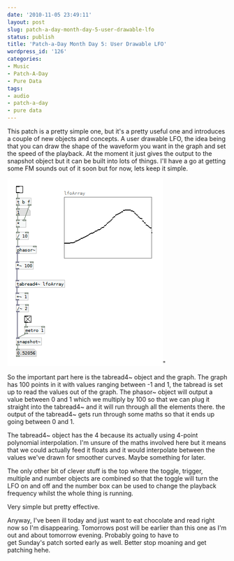 ```yaml
---
date: '2010-11-05 23:49:11'
layout: post
slug: patch-a-day-month-day-5-user-drawable-lfo
status: publish
title: 'Patch-a-Day Month Day 5: User Drawable LFO'
wordpress_id: '126'
categories:
- Music
- Patch-A-Day
- Pure Data
tags:
- audio
- patch-a-day
- pure data
---
```


This patch is a pretty simple one, but it's a pretty useful one and introduces a couple of new objects and concepts. A user drawable LFO, the idea being that you can draw the shape of the waveform you want in the graph and set the speed of the playback. At the moment it just gives the output to the snapshot object but it can be built into lots of things. I'll have a go at getting some FM sounds out of it soon but for now, lets keep it simple.



![User Drawable LFO](/a/2010-11-05-patch-a-day-month-day-5-user-drawable-lfo/05-DrawableLFO.png)"

So the important part here is the tabread4~ object and the graph. The graph has 100 points in it with values ranging between -1 and 1, the tabread is set up to read the values out of the graph. The phasor~ object will output a value between 0 and 1 which we multiply by 100 so that we can plug it straight into the tabread4~ and it will run through all the elements there. the output of the tabread4~ gets run through some maths so that it ends up going between 0 and 1.

The tabread4~ object has the 4 because its actually using 4-point polynomial interpolation. I'm unsure of the maths involved here but it means that we could actually feed it floats and it would interpolate between the values we've drawn for smoother curves. Maybe something for later.

The only other bit of clever stuff is the top where the toggle, trigger, multiple and number objects are combined so that the toggle will turn the LFO on and off and the number box can be used to change the playback frequency whilst the whole thing is running.

Very simple but pretty effective.

Anyway, I've been ill today and just want to eat chocolate and read right now so I'm disappearing. Tomorrows post will be earlier than this one as I'm out and about tomorrow evening. Probably going to have to get Sunday's patch sorted early as well. Better stop moaning and get patching hehe.
